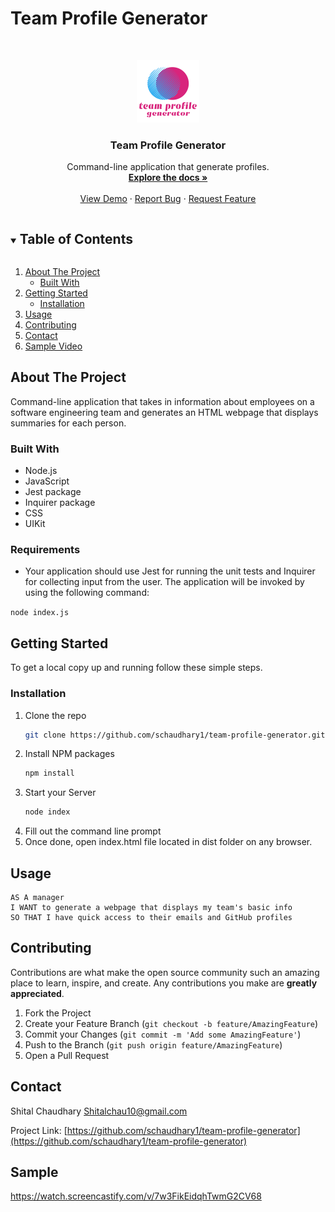 # Team Profile Generator

<!-- PROJECT LOGO  -->
<br />
<p align="center">
  <a href="https://github.com/schaudhary1/team-profile-generator">
    <img src="./src/team-profile.png" alt="Logo" width="100" height="">
  </a>

  <h3 align="center">Team Profile Generator</h3>

  <p align="center">
    Command-line application that generate profiles.
    <br />
    <a href="https://github.com/schaudhary1/team-profile-generator"><strong>Explore the docs »</strong></a>
    <br />
    <br />
    <a href="https://github.com/schaudhary1/team-profile-generator">View Demo</a>
    ·
    <a href="https://github.com/schaudhary1/team-profile-generator/issues">Report Bug</a>
    ·
    <a href="https://github.com/schaudhary1/team-profile-generator/issues">Request Feature</a>
  </p>
</p>


<!-- TABLE OF CONTENTS -->
<details open="open">
  <summary><h2 style="display: inline-block">Table of Contents</h2></summary>
  <ol>
    <li>
      <a href="#about-the-project">About The Project</a>
      <ul>
        <li><a href="#built-with">Built With</a></li>
      </ul>
    </li>
    <li>
      <a href="#getting-started">Getting Started</a>
      <ul>
        <li><a href="#installation">Installation</a></li>
      </ul>
    </li>
    <li><a href="#usage">Usage</a></li>
    <li><a href="#contributing">Contributing</a></li>
    <li><a href="#contact">Contact</a></li>
    <li><a href="#sample">Sample Video</a></li>
  </ol>
</details>



<!-- ABOUT THE PROJECT -->
## About The Project

Command-line application that takes in information about employees on a software engineering team and generates an HTML webpage that displays summaries for each person.

### Built With

* Node.js
* JavaScript 
* Jest package
* Inquirer package
* CSS
* UIKit 


### Requirements
* Your application should use Jest for running the unit tests and Inquirer for collecting input from the user. The application will be invoked by using the following command: 

```node index.js```

<!-- GETTING STARTED  -->
## Getting Started

To get a local copy up and running follow these simple steps.


### Installation

1. Clone the repo
   ```sh
   git clone https://github.com/schaudhary1/team-profile-generator.git
   ```
2. Install NPM packages
   ```sh
   npm install
   ```
3. Start your Server
    ```sh 
    node index
    ```
4. Fill out the command line prompt
5. Once done, open index.html file located in dist folder on any browser.


<!-- USAGE EXAMPLES  -->
## Usage

```
AS A manager
I WANT to generate a webpage that displays my team's basic info
SO THAT I have quick access to their emails and GitHub profiles
```

<!-- CONTRIBUTING -->
## Contributing

Contributions are what make the open source community such an amazing place to learn, inspire, and create. Any contributions you make are **greatly appreciated**.

1. Fork the Project
2. Create your Feature Branch (`git checkout -b feature/AmazingFeature`)
3. Commit your Changes (`git commit -m 'Add some AmazingFeature'`)
4. Push to the Branch (`git push origin feature/AmazingFeature`)
5. Open a Pull Request


<!-- CONTACT -->
## Contact

Shital Chaudhary
Shitalchau10@gmail.com

Project Link: [https://github.com/schaudhary1/team-profile-generator](https://github.com/schaudhary1/team-profile-generator)

## Sample
https://watch.screencastify.com/v/7w3FikEidqhTwmG2CV68